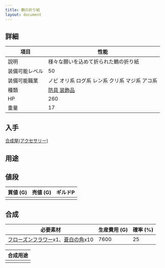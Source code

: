 ```yaml
---
title: 鶴の折り紙
layout: document
---
```

## 詳細


|項目|性能|
|---|---|
|説明|様々な願いを込めて折られた鶴の折り紙|
|装備可能レベル|50|
|装備可能職業|ノビ オリ系 ログ系 レン系 クリ系 マジ系 アコ系|
|種類|[防具 装飾品](防具(装飾品))|
|HP|260|
|重量|17|

## 入手

[合成屋(アクセサリー)](合成屋(アクセサリー))

## 用途


## 値段


|買値 (G)|売値 (G)|ギルドP|
|---|---|---|
||||

## 合成


|必要素材|生産費用 (G)|確率 (%)|
|---|---|---|
|[フローズンフラワー](フローズンフラワー)x1、[蒼白の角](蒼白の角)x10|7600|25|


|合成用途|
|---|
||